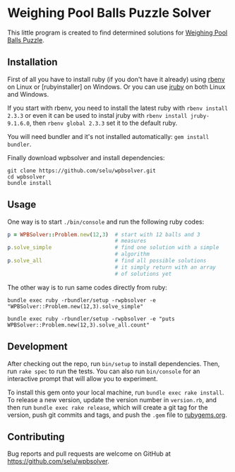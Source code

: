 # Weighing Pool Balls Puzzle Solver

This little program is created to find determined solutions for [Weighing Pool Balls Puzzle](https://www.mathsisfun.com/pool_balls.html).

## Installation

First of all you have to install ruby (if you don't have it already) using [rbenv](https://github.com/fesplugas/rbenv-installer) on Linux or [rubyinstaller] on Windows. Or you can use [jruby](http://jruby.org/) on both Linux and Windows.

If you start with rbenv, you need to install the latest ruby with `rbenv install 2.3.3` or even it can be used to instal jruby with `rbenv install jruby-9.1.6.0`, then `rbenv global 2.3.3` set it to the default ruby.

You will need bundler and it's not installed automatically: `gem install bundler`.

Finally download wpbsolver and install dependencies:

```
git clone https://github.com/selu/wpbsolver.git
cd wpbsolver
bundle install
```

## Usage

One way is to start `./bin/console` and run the following ruby codes:

```ruby
p = WPBSolver::Problem.new(12,3)  # start with 12 balls and 3
                                  # measures
p.solve_simple                    # find one solution with a simple
                                  # algorithm
p.solve_all                       # find all possible solutions
                                  # it simply return with an array
                                  # of solutions yet
```

The other way is to run same codes directly from ruby:

```
bundle exec ruby -rbundler/setup -rwpbsolver -e "WPBSolver::Problem.new(12,3).solve_simple"

bundle exec ruby -rbundler/setup -rwpbsolver -e "puts WPBSolver::Problem.new(12,3).solve_all.count"
```

## Development

After checking out the repo, run `bin/setup` to install dependencies. Then, run `rake spec` to run the tests. You can also run `bin/console` for an interactive prompt that will allow you to experiment.

To install this gem onto your local machine, run `bundle exec rake install`. To release a new version, update the version number in `version.rb`, and then run `bundle exec rake release`, which will create a git tag for the version, push git commits and tags, and push the `.gem` file to [rubygems.org](https://rubygems.org).

## Contributing

Bug reports and pull requests are welcome on GitHub at https://github.com/selu/wpbsolver.
